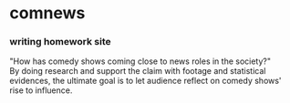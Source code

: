 # comnews
### writing homework site

"How has comedy shows coming close to news roles in the society?"  
By doing research and support the claim with footage and statistical evidences, 
the ultimate goal is to let audience reflect on comedy shows' rise to influence.
